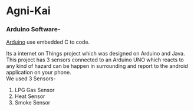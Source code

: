 # Agni-Kai
### Arduino Software-
[Arduino](https://www.arduino.cc/en/Main/Software) use embedded C to code.<p>
Its a internet on Things project which was designed on Arduino and Java. This project has 3 sensors connected to an Arduino UNO which reacts to any kind of hazard can be happen in surrounding and report to the android application on your phone.<br>
We used 3 Sensors-<br>
1. LPG Gas Sensor<br>
2. Heat Sensor<br>
3. Smoke Sensor<br>
